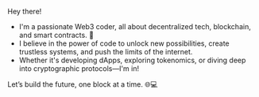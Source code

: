 Hey there!

- I'm a passionate Web3 coder, all about decentralized tech, blockchain, and smart contracts. 🚀
- I believe in the power of code to unlock new possibilities, create trustless systems, and push the limits of the internet.
- Whether it's developing dApps, exploring tokenomics, or diving deep into cryptographic protocols—I'm in!

Let’s build the future, one block at a time. 🌐💻

<!---
  __      __       __  __    ____   ____   ____  _______  __    __
 / /___  / /__ ___/ /_/ /_  / __ \ / __ \ / __ \/ ___/  |  /  /
/ / __ \/ / _ `/ _  / __/ __/ /_/ // /_/ // /_/ /\__ \   | /  / 
/ / /_/ / /_/ /_  / /_/ /_/ \__, / \____/ \____/____/   |/  /  
\_\_____/ \__,_/ /_/ \__/   /____/ /_/   /_/       /_/    /_/ 
                                                                
                _         _       _______             _         
   __  _   __ (_)  ___  | |_   __/ /__  / ___ _ __ ___(_)  ___   
  /  \| | /  \| | / __ \ | __/ |_/ /__  / / _ `/_  //  | /   \  
 / /  | |/ /   | |/ /_/ / |/ /    /__| /_/ |_/__//__/|  |____/   
--->
